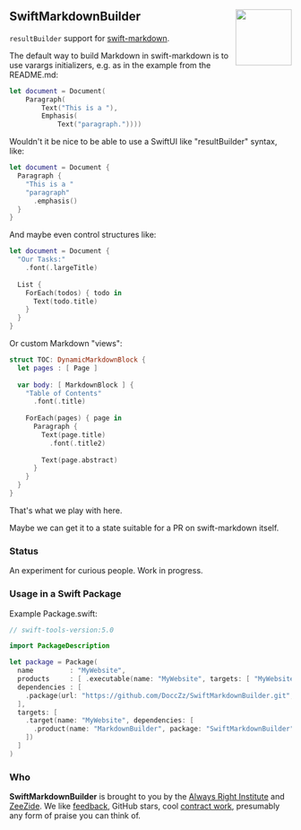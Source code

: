 <h2>SwiftMarkdownBuilder
  <img src="http://zeezide.com/img/docz/DocCArchive100.png"
           align="right" width="100" height="100" />
</h2>

`resultBuilder` support for
[swift-markdown](https://github.com/apple/swift-markdown).

The default way to build Markdown in swift-markdown is to use varargs 
initializers, e.g. as in the example from the README.md:

```swift
let document = Document(
    Paragraph(
        Text("This is a "),
        Emphasis(
            Text("paragraph."))))
```

Wouldn't it be nice to be able to use a SwiftUI like "resultBuilder" syntax,
like:
```swift
let document = Document {
  Paragraph {
    "This is a "
    "paragraph"
      .emphasis()
  }
}
```

And maybe even control structures like:
```swift
let document = Document {
  "Our Tasks:"
    .font(.largeTitle)
  
  List {
    ForEach(todos) { todo in
      Text(todo.title)
    }
  }
}
```

Or custom Markdown "views":
```swift
struct TOC: DynamicMarkdownBlock {
  let pages : [ Page ]
  
  var body: [ MarkdownBlock ] {
    "Table of Contents"
      .font(.title)
    
    ForEach(pages) { page in
      Paragraph {
        Text(page.title)
          .font(.title2)
        
        Text(page.abstract)
      }
    }
  }
}
```

That's what we play with here.

Maybe we can get it to a state suitable for a PR on swift-markdown itself.


### Status

An experiment for curious people. Work in progress.


### Usage in a Swift Package

Example Package.swift:

```swift
// swift-tools-version:5.0

import PackageDescription

let package = Package(
  name         : "MyWebsite",
  products     : [ .executable(name: "MyWebsite", targets: [ "MyWebsite" ]) ],
  dependencies : [
    .package(url: "https://github.com/DoccZz/SwiftMarkdownBuilder.git", from: "0.1.0")
  ],
  targets: [ 
    .target(name: "MyWebsite", dependencies: [ 
      .product(name: "MarkdownBuilder", package: "SwiftMarkdownBuilder") 
    ])
  ]
)
```


### Who

**SwiftMarkdownBuilder** is brought to you by
the
[Always Right Institute](http://www.alwaysrightinstitute.com)
and
[ZeeZide](http://zeezide.de).
We like 
[feedback](https://twitter.com/ar_institute), 
GitHub stars, 
cool [contract work](http://zeezide.com/en/services/services.html),
presumably any form of praise you can think of.
